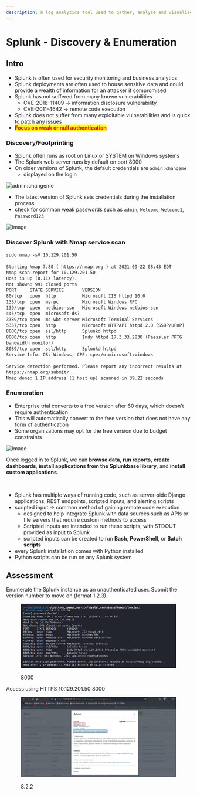 ```yaml
---
description: a log analytics tool used to gather, analyze and visualize data
---
```


# Splunk - Discovery & Enumeration

## Intro

* Splunk is often used for security monitoring and business analytics
* Splunk deployments are often used to house sensitive data and could provide a wealth of information for an attacker if compromised
* Splunk has not suffered from many known vulnerabilities
  * CVE-2018-11409 -> information disclosure vulnerability
  * CVE-2011-4642 -> remote code execution
* Splunk does not suffer from many exploitable vulnerabilities and is quick to patch any issues
* <mark style="color:red;">**Focus on weak or null authentication**</mark>

### Discovery/Footprinting

* Splunk often runs as root on Linux or SYSTEM on Windows systems
* The Splunk web server runs by default on port 8000
* On older versions of Splunk, the default credentials are `admin:changeme`
  * displayed on the login&#x20;

![admin:changeme](https://academy.hackthebox.com/storage/modules/113/changme.png)

* The latest version of Splunk sets credentials during the installation process
* check for common weak passwords such as `admin`, `Welcome`, `Welcome1`, `Password123`

![image](https://academy.hackthebox.com/storage/modules/113/splunk\_login.png)

### **Discover Splunk with Nmap service scan**

```shell-session
sudo nmap -sV 10.129.201.50

Starting Nmap 7.80 ( https://nmap.org ) at 2021-09-22 08:43 EDT
Nmap scan report for 10.129.201.50
Host is up (0.11s latency).
Not shown: 991 closed ports
PORT     STATE SERVICE       VERSION
80/tcp   open  http          Microsoft IIS httpd 10.0
135/tcp  open  msrpc         Microsoft Windows RPC
139/tcp  open  netbios-ssn   Microsoft Windows netbios-ssn
445/tcp  open  microsoft-ds?
3389/tcp open  ms-wbt-server Microsoft Terminal Services
5357/tcp open  http          Microsoft HTTPAPI httpd 2.0 (SSDP/UPnP)
8000/tcp open  ssl/http      Splunkd httpd
8080/tcp open  http          Indy httpd 17.3.33.2830 (Paessler PRTG bandwidth monitor)
8089/tcp open  ssl/http      Splunkd httpd
Service Info: OS: Windows; CPE: cpe:/o:microsoft:windows

Service detection performed. Please report any incorrect results at https://nmap.org/submit/ .
Nmap done: 1 IP address (1 host up) scanned in 39.22 seconds
```

### Enumeration

* Enterprise trial converts to a free version after 60 days, which doesn’t require authentication
* This will automatically convert to the free version that does not have any form of authentication
* Some organizations may opt for the free version due to budget constraints

![image](https://academy.hackthebox.com/storage/modules/113/license\_group.png)

Once logged in to Splunk, we can **browse data**, **run reports**, **create dashboards**, **install applications from the Splunkbase library**, and **install custom applications**.

<figure><img src="https://academy.hackthebox.com/storage/modules/113/splunk_home.png" alt=""><figcaption></figcaption></figure>

* Splunk has multiple ways of running code, such as server-side Django applications, REST endpoints, scripted inputs, and alerting scripts
* scripted input -> common method of gaining remote code execution
  * designed to help integrate Splunk with data sources such as APIs or file servers that require custom methods to access
  * Scripted inputs are intended to run these scripts, with STDOUT provided as input to Splunk
  * scripted inputs can be created to run **Bash**, **PowerShell**, or **Batch scripts**
* every Splunk installation comes with Python installed
* Python scripts can be run on any Splunk system

## Assessment

Enumerate the Splunk instance as an unauthenticated user. Submit the version number to move on (format 1.2.3).

<figure><img src="../../../.gitbook/assets/ภาพ (4).png" alt=""><figcaption><p>8000</p></figcaption></figure>

Access using HTTPS 10.129.201.50:8000

<figure><img src="../../../.gitbook/assets/ภาพ.png" alt=""><figcaption><p>8.2.2</p></figcaption></figure>
